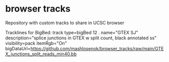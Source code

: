 # browser tracks
Repository with custom tracks to share in UCSC browser

Tracklines for BigBed:
track type=bigBed 12 . name="GTEX SJ" description="splice junctions in GTEX w split count, black annotated ss" visibility=pack itemRgb="On" bigDataUrl=https://github.com/mashlosenok/browser_tracks/raw/main/GTEX_junctions_split_reads_min40.bb
